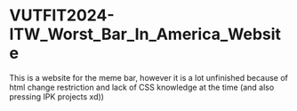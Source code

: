 # VUTFIT2024-ITW_Worst_Bar_In_America_Website
This is a website for the meme bar, however it is a lot unfinished because of html change restriction and lack of CSS knowledge at the time (and also pressing IPK projects xd))
